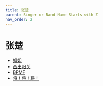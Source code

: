```yaml
---
title: 张楚
parent: Singer or Band Name Starts with Z
nav_order: 2
---
```


# 张楚

- [姐姐](/lyrics/Zhang_Chu/jiejie)
- [西出阳关](/lyrics/Zhang_Chu/xichuyangguan)
- [BPMF](/lyrics/Zhang_Chu/bpmf)
- [将！将！将！](/lyrics/Zhang_Chu/jiangjiangjiang)
